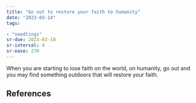 ```yaml
---
title: "Go out to restore your faith to humanity"
date: "2023-03-14"
tags:

- "seedlings"
sr-due: 2023-03-18
sr-interval: 4
sr-ease: 270
---
```


When you are starting to lose faith on the world, on humanity, go out and you may find something outdoors that will restore your faith.

## References